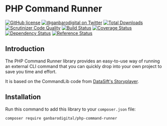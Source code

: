 # PHP Command Runner

[![GitHub license](https://img.shields.io/badge/license-New%20BSD-blue.svg)](https://raw.githubusercontent.com/ganbarodigital/php-command-runner/develop/LICENSE.md)
[![@ganbarodigital on Twitter](http://img.shields.io/badge/twitter-%40ganbarodigital-blue.svg?style=flat)](https://twitter.com/ganbarodigital)
[![Total Downloads](https://img.shields.io/packagist/dt/ganbarodigital/php-command-runner.svg?style=flat)](https://packagist.org/packages/ganbarodigital/php-command-runner)
[![Scrutinizer Code Quality](https://scrutinizer-ci.com/g/ganbarodigital/php-command-runner/badges/quality-score.png?b=master)](https://scrutinizer-ci.com/g/ganbarodigital/php-command-runner/?branch=master)
[![Build Status](https://scrutinizer-ci.com/g/ganbarodigital/php-command-runner/badges/build.png?b=master)](https://scrutinizer-ci.com/g/ganbarodigital/php-command-runner/build-status/master)
[![Coverage Status](https://coveralls.io/repos/ganbarodigital/php-command-runner/badge.svg)](https://coveralls.io/r/ganbarodigital/php-command-runner)
[![Dependency Status](https://www.versioneye.com/php/ganbarodigital:php-command-runner/dev-master/badge.svg)](https://www.versioneye.com/php/ganbarodigital:php-command-runner/dev-master)
[![Reference Status](https://www.versioneye.com/php/ganbarodigital:php-command-runner/reference_badge.svg?style=flat)](https://www.versioneye.com/php/ganbarodigital:php-command-runner/references)

## Introduction

The PHP Command Runner library provides an easy-to-use way of running an external CLI command that you can quickly drop into your own project to save you time and effort.

It is based on the CommandLib code from [DataSift's Storyplayer](https://github.com/datasift/storyplayer).

## Installation

Run this command to add this library to your `composer.json` file:

    composer require ganbarodigital/php-command-runner

